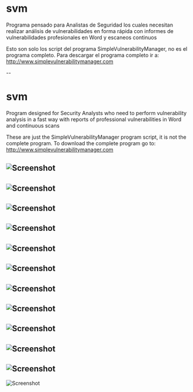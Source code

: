 # svm
Programa pensado para Analistas de Seguridad los cuales necesitan realizar análisis de vulnerabilidades en forma rápida con informes de vulnerabilidades profesionales en Word y escaneos continuos

Esto son solo los script del programa SimpleVulnerabilityManager, no es el programa completo. Para descargar el programa completo ir a:
http://www.simplevulnerabilitymanager.com

--
# svm
Program designed for Security Analysts who need to perform vulnerability analysis in a fast way with reports of professional vulnerabilities in Word and continuous scans

These are just the SimpleVulnerabilityManager program script, it is not the complete program. To download the complete program go to: http://www.simplevulnerabilitymanager.com


![Screenshot](svm_screenshot.png)
--
![Screenshot](svm_screenshot1.png)
--
![Screenshot](svm_screenshot2.png)
--
![Screenshot](svm_screenshot3.png)
--
![Screenshot](svm_screenshot4.png)
--
![Screenshot](svm_screenshot5.png)
--
![Screenshot](svm_screenshot6.png)
--
![Screenshot](svm_screenshot7.png)
--
![Screenshot](svm_screenshot8.png)
--
![Screenshot](svm_screenshot9.png)
--
![Screenshot](svm_screenshot10.png)
--
![Screenshot](svm_screenshot11.png)

